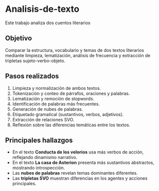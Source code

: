 # Analisis-de-texto
Este trabajo analiza dos cuentos literarios

## Objetivo
Comparar la estructura, vocabulario y temas de dos textos literarios mediante limpieza, lematización, análisis de frecuencia y extracción de tripletas sujeto-verbo-objeto.

## Pasos realizados
1. Limpieza y normalización de ambos textos.
2. Tokenización y conteo de párrafos, oraciones y palabras.
3. Lematización y remoción de stopwords.
4. Identificación de palabras más frecuentes.
5. Generación de nubes de palabras.
6. Etiquetado gramatical (sustantivos, verbos, adjetivos).
7. Extracción de relaciones SVO.
8. Reflexión sobre las diferencias temáticas entre los textos.

## Principales hallazgos
- En el texto **Conducta de los velorios** usa más verbos de acción, reflejando dinamismo narrativo.
- En el texto **La casa de Asterion** presenta más sustantivos abstractos, mostrando introspección.
- Las **nubes de palabras** revelan temas dominantes diferentes.
- Las **tripletas SVO** muestran diferencias en los agentes y acciones principales.
